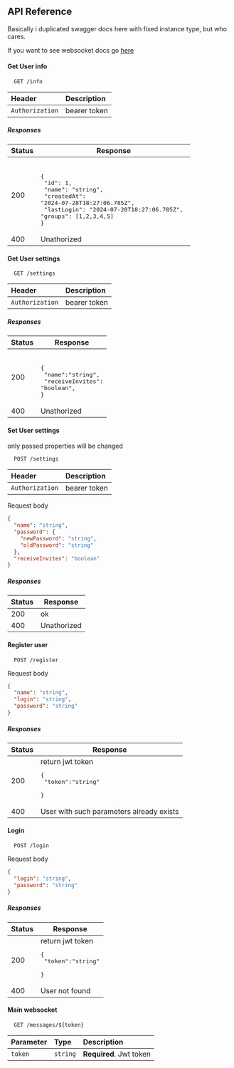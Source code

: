 
## API Reference
Basically i duplicated swagger docs here with fixed instance type, but who cares.

If you want to see websocket docs go [here](https://github.com/SAANN3/Message-Server/blob/main/docs/websocket.md) 
#### Get User info

```http
  GET /info
```

| Header          | Description  |
| :-------------- | :----------- |
| `Authorization` | bearer token |

##### Responses
| Status | Response                                                                                                                                                                                                |
|--------|---------------------------------------------------------------------------------------------------------------------------------------------------------------------------------------------------------|
| 200    | <br><pre lang="json">{&#13;  "id": 1,&#13;  "name": "string",&#13;  "createdAt": "2024-07-28T18:27:06.785Z", &#13;  "lastLogin": "2024-07-28T18:27:06.785Z", &#13;  "groups": [1,2,3,4,5]  &#13;}</pre> |
| 400    | Unathorized                                                                                                                                                                                             |

#### Get User settings

```http
  GET /settings
```

| Header          | Description  |
| :-------------- | :----------- |
| `Authorization` | bearer token |

##### Responses
| Status | Response                                                                                  |
|--------|-------------------------------------------------------------------------------------------|
| 200    | <br><pre lang="json">{&#13; "name":"string",&#13; "receiveInvites": "boolean",&#13;}</pre> |
| 400    | Unathorized                                                                               |

#### Set User settings
only passed properties will be changed
```http
  POST /settings
```

| Header          | Description  |
| :-------------- | :----------- |
| `Authorization` | bearer token |
Request body
```json
{
  "name": "string",
  "password": {
    "newPassword": "string",
    "oldPassword": "string"
  },
  "receiveInvites": "boolean"
}
```
##### Responses
| Status | Response  |
| ------ | --------- |
| 200    |ok		 |
| 400    |Unathorized|


#### Register user

```http
  POST /register
```

Request body
```json
{
  "name": "string",
  "login": "string",
  "password": "string"
}
```
##### Responses
| Status | Response  |
| ------ | --------- |
| 200    |return jwt token <br><pre lang="json">{&#13; "token":"string" &#13;}</pre>|
| 400    |User with such parameters already exists|

#### Login

```http
  POST /login
```

Request body
```json
{
  "login": "string",
  "password": "string"
}
```
##### Responses
| Status | Response  |
| ------ | --------- |
| 200    |return jwt token <br><pre lang="json">{&#13; "token":"string" &#13;}</pre>|
| 400    |User not found|

#### Main websocket
```http
  GET /messages/${token}
```
| Parameter | Type     | Description                       |
| :-------- | :------- | :-------------------------------- |
| `token`      | `string` | **Required**. Jwt token|
